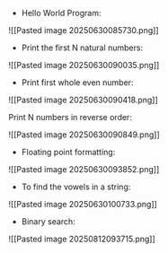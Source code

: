 - Hello World Program:

![[Pasted image 20250630085730.png]]

- Print the first N natural numbers:

![[Pasted image 20250630090035.png]]

- Print first whole even number:

![[Pasted image 20250630090418.png]]

Print N numbers in reverse order:

![[Pasted image 20250630090849.png]]

- Floating point formatting:

![[Pasted image 20250630093852.png]]

- To find the vowels in a string:

![[Pasted image 20250630100733.png]]

- Binary search:

![[Pasted image 20250812093715.png]]
